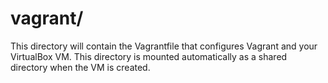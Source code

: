 # vagrant/

This directory will contain the Vagrantfile that configures Vagrant and your VirtualBox VM. This directory is mounted automatically as a shared directory when the VM is created.